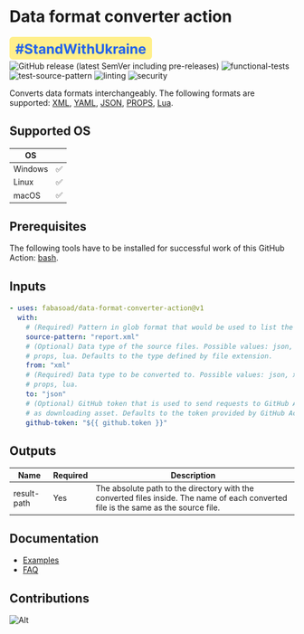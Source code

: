 # Data format converter action

[![Stand With Ukraine](https://raw.githubusercontent.com/vshymanskyy/StandWithUkraine/main/badges/StandWithUkraine.svg)](https://stand-with-ukraine.pp.ua)
![GitHub release (latest SemVer including pre-releases)](https://img.shields.io/github/v/release/fabasoad/data-format-converter-action?include_prereleases)
![functional-tests](https://github.com/fabasoad/data-format-converter-action/actions/workflows/functional-tests.yml/badge.svg)
![test-source-pattern](https://github.com/fabasoad/data-format-converter-action/actions/workflows/test-source-pattern.yml/badge.svg)
![linting](https://github.com/fabasoad/data-format-converter-action/actions/workflows/linting.yml/badge.svg)
![security](https://github.com/fabasoad/data-format-converter-action/actions/workflows/security.yml/badge.svg)

Converts data formats interchangeably. The following formats are supported: [XML](https://www.w3schools.com/xml/),
[YAML](https://yaml.org/), [JSON](https://www.json.org/json-en.html), [PROPS](https://www.ibm.com/docs/en/was/8.5.5?topic=SSEQTP_8.5.5/com.ibm.websphere.nd.multiplatform.doc/ae/rxml_prop_file_syntax.html),
[Lua](https://github.com/lua/lua).

## Supported OS

<!-- prettier-ignore-start -->
| OS      |                    |
|---------|--------------------|
| Windows | :white_check_mark: |
| Linux   | :white_check_mark: |
| macOS   | :white_check_mark: |
<!-- prettier-ignore-end -->

## Prerequisites

The following tools have to be installed for successful work of this GitHub Action:
[bash](https://www.gnu.org/software/bash/).

## Inputs

```yaml
- uses: fabasoad/data-format-converter-action@v1
  with:
    # (Required) Pattern in glob format that would be used to list the files.
    source-pattern: "report.xml"
    # (Optional) Data type of the source files. Possible values: json, xml, yaml,
    # props, lua. Defaults to the type defined by file extension.
    from: "xml"
    # (Required) Data type to be converted to. Possible values: json, xml, yaml,
    # props, lua.
    to: "json"
    # (Optional) GitHub token that is used to send requests to GitHub API such
    # as downloading asset. Defaults to the token provided by GitHub Actions environment.
    github-token: "${{ github.token }}"
```

## Outputs

<!-- prettier-ignore-start -->
| Name        | Required | Description                                                                                                                         |
|-------------|----------|-------------------------------------------------------------------------------------------------------------------------------------|
| result-path | Yes      | The absolute path to the directory with the converted files inside. The name of each converted file is the same as the source file. |
<!-- prettier-ignore-end -->

## Documentation

- [Examples](./docs/Examples.md)
- [FAQ](./docs/FAQ.md)

## Contributions

![Alt](https://repobeats.axiom.co/api/embed/6cfd2a64753a4c025099fea0e006aa7ec9d7c67a.svg "Repobeats analytics image")
